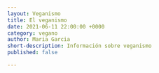 ```yaml
---
layout: Veganismo
title: El veganismo
date: 2021-06-11 22:00:00 +0000
category: vegano
author: Maria Garcia
short-description: Información sobre veganismo
published: false

---
```

